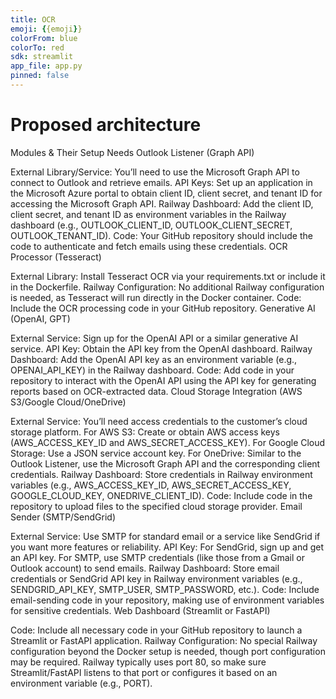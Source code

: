 ```yaml
---
title: OCR
emoji: {{emoji}}
colorFrom: blue
colorTo: red
sdk: streamlit
app_file: app.py
pinned: false
---
```




# Proposed architecture

Modules & Their Setup Needs
Outlook Listener (Graph API)

External Library/Service: You’ll need to use the Microsoft Graph API to connect to Outlook and retrieve emails.
API Keys: Set up an application in the Microsoft Azure portal to obtain client ID, client secret, and tenant ID for accessing the Microsoft Graph API.
Railway Dashboard: Add the client ID, client secret, and tenant ID as environment variables in the Railway dashboard (e.g., OUTLOOK_CLIENT_ID, OUTLOOK_CLIENT_SECRET, OUTLOOK_TENANT_ID).
Code: Your GitHub repository should include the code to authenticate and fetch emails using these credentials.
OCR Processor (Tesseract)

External Library: Install Tesseract OCR via your requirements.txt or include it in the Dockerfile.
Railway Configuration: No additional Railway configuration is needed, as Tesseract will run directly in the Docker container.
Code: Include the OCR processing code in your GitHub repository.
Generative AI (OpenAI, GPT)

External Service: Sign up for the OpenAI API or a similar generative AI service.
API Key: Obtain the API key from the OpenAI dashboard.
Railway Dashboard: Add the OpenAI API key as an environment variable (e.g., OPENAI_API_KEY) in the Railway dashboard.
Code: Add code in your repository to interact with the OpenAI API using the API key for generating reports based on OCR-extracted data.
Cloud Storage Integration (AWS S3/Google Cloud/OneDrive)

External Service: You’ll need access credentials to the customer’s cloud storage platform.
For AWS S3: Create or obtain AWS access keys (AWS_ACCESS_KEY_ID and AWS_SECRET_ACCESS_KEY).
For Google Cloud Storage: Use a JSON service account key.
For OneDrive: Similar to the Outlook Listener, use the Microsoft Graph API and the corresponding client credentials.
Railway Dashboard: Store credentials in Railway environment variables (e.g., AWS_ACCESS_KEY_ID, AWS_SECRET_ACCESS_KEY, GOOGLE_CLOUD_KEY, ONEDRIVE_CLIENT_ID).
Code: Include code in the repository to upload files to the specified cloud storage provider.
Email Sender (SMTP/SendGrid)

External Service: Use SMTP for standard email or a service like SendGrid if you want more features or reliability.
API Key: For SendGrid, sign up and get an API key. For SMTP, use SMTP credentials (like those from a Gmail or Outlook account) to send emails.
Railway Dashboard: Store email credentials or SendGrid API key in Railway environment variables (e.g., SENDGRID_API_KEY, SMTP_USER, SMTP_PASSWORD, etc.).
Code: Include email-sending code in your repository, making use of environment variables for sensitive credentials.
Web Dashboard (Streamlit or FastAPI)

Code: Include all necessary code in your GitHub repository to launch a Streamlit or FastAPI application.
Railway Configuration: No special Railway configuration beyond the Docker setup is needed, though port configuration may be required. Railway typically uses port 80, so make sure Streamlit/FastAPI listens to that port or configures it based on an environment variable (e.g., PORT).
